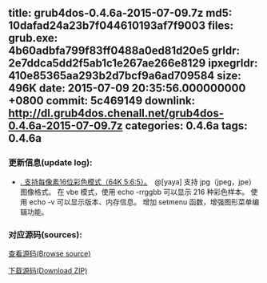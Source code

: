 title: grub4dos-0.4.6a-2015-07-09.7z
md5: 10dafad24a23b7f044610193af7f9003
files:
  grub.exe: 4b60adbfa799f83ff0488a0ed81d20e5
  grldr: 2e7ddca5dd2f5ab1c1e267ae266e8129
  ipxegrldr: 410e85365aa293b2d7bcf9a6ad709584
size: 496K
date: 2015-07-09 20:35:56.000000000 +0800
commit: 5c469149
downlink: http://dl.grub4dos.chenall.net/grub4dos-0.4.6a-2015-07-09.7z
categories: 0.4.6a
tags: 0.4.6a
---


### 更新信息(update log):
  * [﻿. 支持每像素16位彩色模式（64K 5:6:5）。](https://github.com/chenall/grub4dos/commit/5c469149afba623452bc2b01ed720d503df1b669)　@[yaya]
    	支持 jpg（jpeg，jpe）图像格式。
    	在 vbe 模式，使用 echo -rrggbb 可以显示 216 种彩色样本。
    	使用 echo -v 可以显示版本、内存信息。
    	增加 setmenu 函数，增强图形菜单编辑功能。

### 对应源码(sources):
  [查看源码(Browse source)](https://github.com/chenall/grub4dos/tree/5c469149afba623452bc2b01ed720d503df1b669)

  [下载源码(Download ZIP)](https://github.com/chenall/grub4dos/archive/5c469149afba623452bc2b01ed720d503df1b669.zip)
